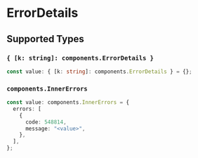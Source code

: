 # ErrorDetails


## Supported Types

### `{ [k: string]: components.ErrorDetails }`

```typescript
const value: { [k: string]: components.ErrorDetails } = {};
```

### `components.InnerErrors`

```typescript
const value: components.InnerErrors = {
  errors: [
    {
      code: 548814,
      message: "<value>",
    },
  ],
};
```

